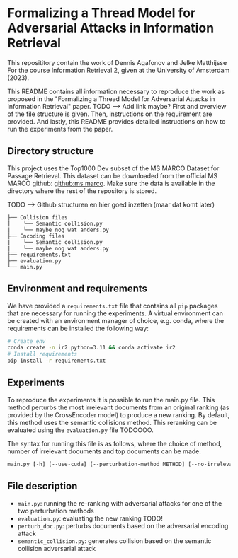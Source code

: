 # Formalizing a Thread Model for Adversarial Attacks in Information Retrieval
This reposititory contain the work of Dennis Agafonov and Jelke Matthijsse For the course Information Retrieval 2, given at the University of Amsterdam (2023). 

This README contains all information necessary to reproduce the work as proposed in the "Formalizing a Thread Model for Adversarial Attacks in Information Retrieval" paper. TODO --> Add link maybe?
First and overview of the file structure is given. Then, instructions on the requirement are provided. And lastly, this README provides detailed instructions on how to run the experiments from the paper. 

## Directory structure

This project uses the Top1000 Dev subset of the MS MARCO Dataset for Passage Retrieval. This dataset can be downloaded from the official MS MARCO github: [github:ms marco](https://microsoft.github.io/msmarco/). Make sure the data is available in the directory where the rest of the repository is stored.

TODO --> Github structuren en hier goed inzetten (maar dat komt later)
```tree
├── Collision files
|    └── Semantic collision.py
|    └── maybe nog wat anders.py
├── Encoding files
|    └── Semantic collision.py
|    └── maybe nog wat anders.py
├── requirements.txt
├── evaluation.py
└── main.py
```

## Environment and requirements
We have provided a `requirements.txt` file that contains all `pip` packages that are necessary for running the experiments. A virtual environment can be created with an environment manager of choice, e.g. conda, where the requirements can be installed the following way:

```sh
# Create env
conda create -n ir2 python=3.11 && conda activate ir2
# Install requirements
pip install -r requirements.txt
```

## Experiments
To reproduce the experiments it is possible to run the main.py file. This method perturbs the most irrelevant documents from an original ranking (as provided by the CrossEncoder model) to produce a new ranking. By default, this method uses the semantic collisions method. This reranking can be evaluated using the `evaluation.py` file TODOOOO.

The syntax for running this file is as follows, where the choice of method, number of irrelevant documents and top documents can be made. 

```txt
main.py [-h] [--use-cuda] [--perturbation-method METHOD] [--no-irrelevant-docs IRR_DOCS][--no-top-docs TOP_DOCS] 
```
## File description
- `main.py`: running the re-ranking with adversarial attacks for one of the two perturbation methods
- `evaluation.py`: evaluating the new ranking TODO!
- `perturb_doc.py`: perturbs documents based on the adversarial encoding attack
- `semantic_collision.py`: generates collision based on the semantic collision adversarial attack